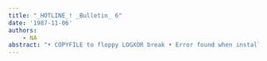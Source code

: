 ```yaml
---
title: "_HOTLINE_! _Bulletin_ 6"
date: '1987-11-06'
authors: 
    - NA
abstract: "• COPYFILE to floppy LOGXOR break • Error found when installing a sysout from floppy: 'File name not found' • Error found when installing a sysout from floppy: 'Floppy label error' • Disk scavenging • How to recover from internal garbage collection table overflow • How to diagnose the cause of internal garbage collection table overflow • LOGOUT resets the TTY parameters • Open RS232 stream • Using the left cluster keys in SEdit • Changing fonts in SEdit"
---
```


